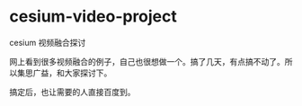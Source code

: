 # cesium-video-project
cesium 视频融合探讨

网上看到很多视频融合的例子，自己也很想做一个。搞了几天，有点搞不动了。所以集思广益，和大家探讨下。

搞定后，也让需要的人直接百度到。
